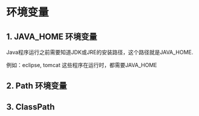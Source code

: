 # 环境变量

## 1. JAVA_HOME 环境变量

Java程序运行之前需要知道JDK或JRE的安装路径，这个路径就是JAVA_HOME.

例如：eclipse, tomcat 这些程序在运行时，都需要JAVA_HOME


## 2. Path 环境变量
## 3. ClassPath